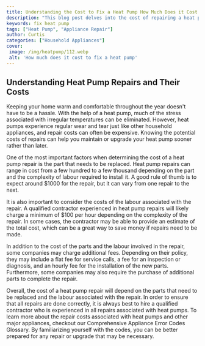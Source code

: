 ```yaml
---
title: Understanding the Cost to Fix a Heat Pump How Much Does it Cost
description: "This blog post delves into the cost of repairing a heat pump - exploring the details that influence the overall cost and guiding you through the estimated budget range you will need to consider when getting a repair"
keywords: fix heat pump
tags: ["Heat Pump", "Appliance Repair"]
author: Curtis
categories: ["Household Appliances"]
cover: 
 image: /img/heatpump/112.webp
 alt: 'How much does it cost to fix a heat pump'
---
```

## Understanding Heat Pump Repairs and Their Costs
Keeping your home warm and comfortable throughout the year doesn't have to be a hassle. With the help of a heat pump, much of the stress associated with irregular temperatures can be eliminated. However, heat pumps experience regular wear and tear just like other household appliances, and repair costs can often be expensive. Knowing the potential costs of repairs can help you maintain or upgrade your heat pump sooner rather than later.

One of the most important factors when determining the cost of a heat pump repair is the part that needs to be replaced. Heat pump repairs can range in cost from a few hundred to a few thousand depending on the part and the complexity of labour required to install it. A good rule of thumb is to expect around $1000 for the repair, but it can vary from one repair to the next. 

It is also important to consider the costs of the labour associated with the repair. A qualified contractor experienced in heat pump repairs will likely charge a minimum of $100 per hour depending on the complexity of the repair. In some cases, the contractor may be able to provide an estimate of the total cost, which can be a great way to save money if repairs need to be made.

In addition to the cost of the parts and the labour involved in the repair, some companies may charge additional fees. Depending on their policy, they may include a flat fee for service calls, a fee for an inspection or diagnosis, and an hourly fee for the installation of the new parts. Furthermore, some companies may also require the purchase of additional parts to complete the repair.

Overall, the cost of a heat pump repair will depend on the parts that need to be replaced and the labour associated with the repair. In order to ensure that all repairs are done correctly, it is always best to hire a qualified contractor who is experienced in all repairs associated with heat pumps. To learn more about the repair costs associated with heat pumps and other major appliances, checkout our Comprehensive Appliance Error Codes Glossary. By familiarizing yourself with the codes, you can be better prepared for any repair or upgrade that may be necessary.
